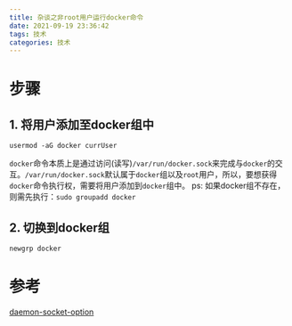 ```yaml
---
title: 杂谈之非root用户运行docker命令
date: 2021-09-19 23:36:42 
tags: 技术
categories: 技术
---
```


# 步骤
## 1. 将用户添加至docker组中
```shell
usermod -aG docker currUser
 ```
`docker`命令本质上是通过访问(读写)`/var/run/docker.sock`来完成与`docker`的交互。`/var/run/docker.sock`默认属于`docker`组以及`root`用户，所以，要想获得`docker`命令执行权，需要将用户添加到`docker`组中。
ps: 如果docker组不存在，则需先执行：`sudo groupadd docker`
 	
## 2. 切换到docker组
```shell
newgrp docker
```
# 参考
[daemon-socket-option](https://docs.docker.com/engine/reference/commandline/dockerd/#daemon-socket-option)
